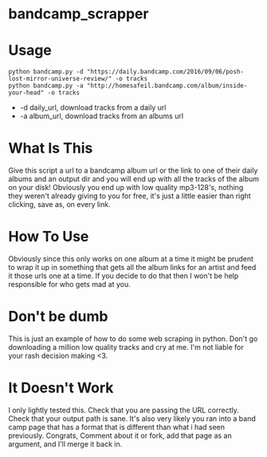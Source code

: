 # bandcamp_scrapper

Usage
=====

	python bandcamp.py -d "https://daily.bandcamp.com/2016/09/06/posh-lost-mirror-universe-review/" -o tracks
	python bandcamp.py -a "http://homesafeil.bandcamp.com/album/inside-your-head" -o tracks

- -d daily_url, download tracks from a daily url
- -a album_url, download tracks from an albums url

What Is This
============

Give this script a url to a bandcamp album url or the link to one of their daily albums and an output dir and you will end up with 
all the tracks of the album on your disk!
Obviously you end up with low quality mp3-128's, nothing they weren't already giving to you for free, it's just a little easier than 
right clicking, save as, on every link.


How To Use
==========

Obviously since this only works on one album at a time it might be prudent to wrap it up in something that gets all the album
links for an artist and feed it those urls one at a time.
If you decide to do that then I won't be help responsible for who gets mad at you.


Don't be dumb
=============

This is just an example of how to do some web scraping in python.  Don't go downloading a million low quality tracks and cry at me.
I'm not liable for your rash decision making <3.

It Doesn't Work
===============

I only lightly tested this.  Check that you are passing the URL correctly.  Check that your output path is sane.
It's also very likely you ran into a band camp page that has a format that is different than what i had seen previously.
Congrats, Comment about it or fork, add that page as an argument, and I'll merge it back in.

